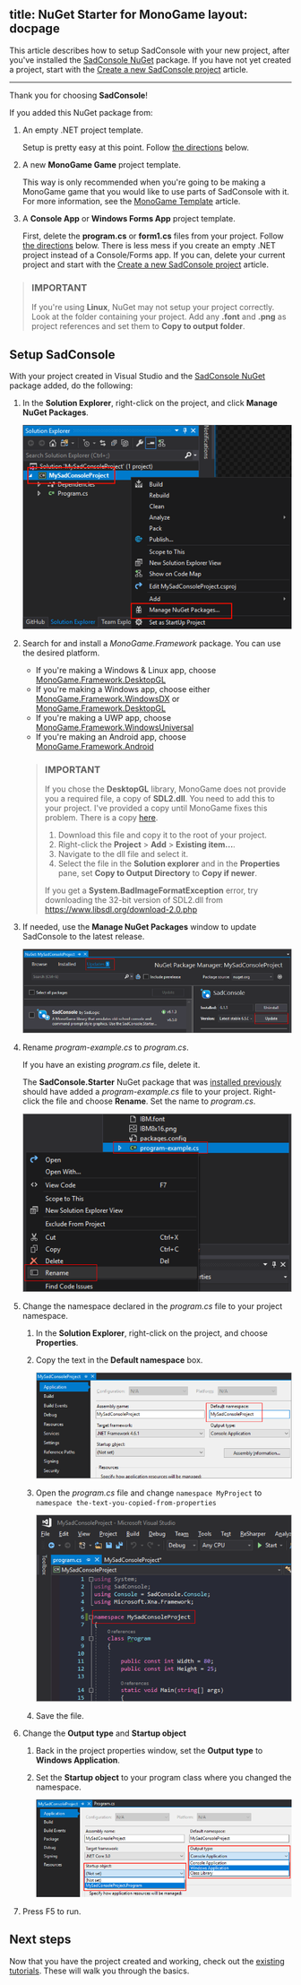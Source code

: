 title: NuGet Starter for MonoGame
layout: docpage
---

This article describes how to setup SadConsole with your new project, after you've installed the [SadConsole NuGet](https://www.nuget.org/packages/SadConsole/) package. If you have not yet created a project, start with the [Create a new SadConsole project](create-a-new-sadconsole-project.md) article.

-----

Thank you for choosing **SadConsole**! 

If you added this NuGet package from:

1. An empty .NET project template.

    Setup is pretty easy at this point. Follow [the directions](#setup-sadconsole) below.

2. A new **MonoGame Game** project template.

    This way is only recommended when you're going to be making a MonoGame game that you would like to use parts of SadConsole with it. For more information, see the [MonoGame Template](monogame-template.md) article.

3. A **Console App** or **Windows Forms App** project template.

    First, delete the **program.cs** or **form1.cs** files from your project. Follow [the directions](#setup-sadconsole) below. There is less mess if you create an empty .NET project instead of a Console/Forms app. If you can, delete your current project and start with the [Create a new SadConsole project](create-a-new-sadconsole-project.md) article. 

>### **IMPORTANT**
>If you're using **Linux**, NuGet may not setup your project correctly. Look at the folder containing your project. Add any **.font** and **.png** as project references and set them to **Copy to output folder**.

## Setup SadConsole

With your project created in Visual Studio and the [SadConsole NuGet](https://www.nuget.org/packages/SadConsole/) package added, do the following:

1. In the **Solution Explorer**, right-click on the project, and click **Manage NuGet Packages**.

   ![manage nuget package for sadconsole](images/project-manage-nuget-packages.png)

2. Search for and install a _MonoGame.Framework_ package. You can use the desired platform.
    * If you're making a Windows & Linux app, choose [MonoGame.Framework.DesktopGL](https://www.nuget.org/packages/MonoGame.Framework.DesktopGL/)
    * If you're making a Windows app, choose either [MonoGame.Framework.WindowsDX](https://www.nuget.org/packages/MonoGame.Framework.WindowsDX/) or [MonoGame.Framework.DesktopGL](https://www.nuget.org/packages/MonoGame.Framework.DesktopGL/)
    * If you're making a UWP app, choose [MonoGame.Framework.WindowsUniversal](https://www.nuget.org/packages/MonoGame.Framework.WindowsUniversal/)
    * If you're making an Android app, choose [MonoGame.Framework.Android](https://www.nuget.org/packages/MonoGame.Framework.Android/)

    >### **IMPORTANT**
    >If you chose the **DesktopGL** library, MonoGame does not provide you a required file, a copy of **SDL2.dll**. You need to add this to your project. I've provided a copy until MonoGame fixes this problem. There is a copy [here](https://github.com/Thraka/SadConsole/raw/master/src/DemoProject/DesktopGL/SDL2.dll).
    >
    >1. Download this file and copy it to the root of your project.
    >2. Right-click the **Project** > **Add** > **Existing item...**.
    >3. Navigate to the dll file and select it.
    >4. Select the file in the **Solution explorer** and in the **Properties** pane, set **Copy to Output Directory** to **Copy if newer**.
    >
    >   
    > If you get a **System.BadImageFormatException** error, try downloading the 32-bit version of SDL2.dll from https://www.libsdl.org/download-2.0.php 

3. If needed, use the **Manage NuGet Packages** window to update SadConsole to the latest release.

   ![update sadconsole reference](images/project-update-sadconsole.png)

4. Rename *program-example.cs* to *program.cs*.

    If you have an existing *program.cs* file, delete it.

    The **SadConsole.Starter** NuGet package that was [installed previously](create-a-new-sadconsole-project.md) should have added a *program-example.cs* file to your project. Right-click the file and choose **Rename**. Set the name to *program.cs*.

    ![rename program-example.cs for sadconsole](images/project-rename-program.png)

5. Change the namespace declared in the *program.cs* file to your project namespace.

   1. In the **Solution Explorer**, right-click on the project, and choose **Properties**.

   2. Copy the text in the **Default namespace** box.

      ![get default namespace for sadconsole](images/project-get-namespace.png)

   3. Open the *program.cs* file and change `namespace MyProject` to `namespace the-text-you-copied-from-properties`

      ![set default namespace for sadconsole](images/project-set-namespace.png)

   4. Save the file.

6. Change the **Output type** and **Startup object**

   1. Back in the project properties window, set the **Output type** to **Windows Application**.

   2. Set the **Startup object** to your program class where you changed the namespace.

      ![set the output type and startup object for sadconsole](images/project-set-output.png)

6. Press F5 to run.

## Next steps

Now that you have the project created and working, check out the [existing tutorials](index.md). These will walk you through the basics.